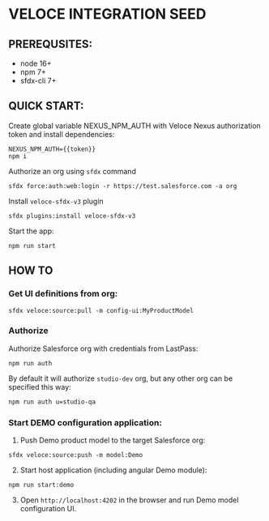# VELOCE INTEGRATION SEED

## PREREQUSITES:

- node 16+
- npm 7+
- sfdx-cli 7+

## QUICK START:

Create global variable NEXUS_NPM_AUTH with Veloce Nexus authorization token and install dependencies:

```
NEXUS_NPM_AUTH={{token}}
npm i
```

Authorize an org using `sfdx` command

```
sfdx force:auth:web:login -r https://test.salesforce.com -a org
```

Install `veloce-sfdx-v3` plugin

```
sfdx plugins:install veloce-sfdx-v3
```

Start the app:

```
npm run start
```

## HOW TO

### Get UI definitions from org:

```
sfdx veloce:source:pull -m config-ui:MyProductModel
```

### Authorize

Authorize Salesforce org with credentials from LastPass:

```bass
npm run auth
```

By default it will authorize `studio-dev` org, but any other org can be specified this way:

```bash
npm run auth u=studio-qa
```

### Start DEMO configuration application:

1. Push Demo product model to the target Salesforce org:

```
sfdx veloce:source:push -m model:Demo
```

2. Start host application (including angular Demo module):

```
npm run start:demo
```

3. Open `http://localhost:4202` in the browser and run Demo model configuration UI.

